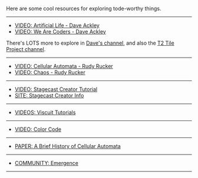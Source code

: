 Here are some cool resources for exploring tode-worthy things.

---

* [VIDEO: Artificial Life - Dave Ackley](https://youtu.be/YJRRu4dJnTI)
* [VIDEO: We Are Coders - Dave Ackley](https://youtu.be/ScYgBxLupAs)

There's LOTS more to explore in [Dave's channel](https://www.youtube.com/c/daveackley), and also the [T2 Tile Project channel](https://www.youtube.com/c/TheT2TileProject).

---
* [VIDEO: Cellular Automata - Rudy Rucker](https://youtu.be/lyZUzakG3bE)
* [VIDEO: Chaos - Rudy Rucker](https://youtu.be/ICrNOTQBS8U)
---
* [VIDEO: Stagecast Creator Tutorial](https://youtu.be/C_4A62w-dEI)
* [SITE: Stagecast Creator Info](http://acypher.com/creator/)
---
* [VIDEOS: Viscuit Tutorials](https://youtube.com/playlist?list=PL-fLVpCA2A3VsCdhti-6YkOO6SmoGsvxM)
---
* [VIDEO: Color Code](https://youtu.be/5M5hy9xsqKc)
---
* [PAPER: A Brief History of Cellular Automata](https://github.com/TodePond/KnowPond/files/9508741/A_Brief_History_of_Cellular_Automata.2.pdf)
---
* [COMMUNITY: Emergence](https://discord.gg/B79HvwXRTX)
---
